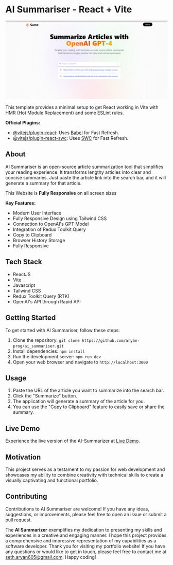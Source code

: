 # AI Summariser - React + Vite

![AI Summariser](summarize.png)

This template provides a minimal setup to get React working in Vite with HMR (Hot Module Replacement) and some ESLint rules.

**Official Plugins:**

- [@vitejs/plugin-react](https://github.com/vitejs/vite-plugin-react/blob/main/packages/plugin-react/README.md): Uses [Babel](https://babeljs.io/) for Fast Refresh.
- [@vitejs/plugin-react-swc](https://github.com/vitejs/vite-plugin-react-swc): Uses [SWC](https://swc.rs/) for Fast Refresh.

## About

AI Summariser is an open-source article summarization tool that simplifies your reading experience. It transforms lengthy articles into clear and concise summaries. Just paste the article link into the search bar, and it will generate a summary for that article.

This Website is **Fully Responsive** on all screen sizes

**Key Features:**

- Modern User Interface
- Fully Responsive Design using Tailwind CSS
- Connection to OpenAI's GPT Model
- Integration of Redux Toolkit Query
- Copy to Clipboard
- Browser History Storage
- Fully Responsive 

## Tech Stack

- ReactJS
- Vite
- Javascript
- Tailwind CSS
- Redux Toolkit Query (RTK)
- OpenAI's API through Rapid API

## Getting Started

To get started with AI Summariser, follow these steps:

1. Clone the repository: `git clone https://github.com/aryan-prog/ai_summariser.git`
2. Install dependencies: `npm install`
3. Run the development server: `npm run dev`
4. Open your web browser and navigate to `http://localhost:3000`

## Usage

1. Paste the URL of the article you want to summarize into the search bar.
2. Click the "Summarize" button.
3. The application will generate a summary of the article for you.
4. You can use the "Copy to Clipboard" feature to easily save or share the summary.

## Live Demo

Experience the live version of the AI-Summarizer at [Live Demo](https://ai-summarizer-23.netlify.app/).

## Motivation

This project serves as a testament to my passion for web development and showcases my ability to combine creativity with technical skills to create a visually captivating and functional portfolio.


## Contributing

Contributions to AI Summariser are welcome! If you have any ideas, suggestions, or improvements, please feel free to open an issue or submit a pull request.


The **AI Summarizer** exemplifies my dedication to presenting my skills and experiences in a creative and engaging manner. I hope this project provides a comprehensive and impressive representation of my capabilities as a software developer. Thank you for visiting my portfolio website! If you have any questions or would like to get in touch, please feel free to contact me at [seth.aryan605@gmail.com](mailto:seth.aryan605@gmail.com). Happy coding!
